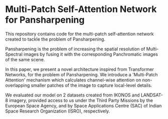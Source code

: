 # Multi-Patch Self-Attention Network for Pansharpening
This repository contains code for the multi-patch self-attention network created to tackle the problem of Pansharpening. 

Pansharpening is the problem of increasing the spatial resolution of Multi-Spectral images by fusing it with the corresponding Panchromatic images of the same scene.  

In this paper, we present a novel architecture inspired from Transformer Networks, for the problem of Pansharpening. We introduce a 'Multi-Patch Attention' mechanism which calculates channel-wise attention on non-overlapping smaller patches of the image to capture local-level details.

We evaluated our model on 2 datasets created from IKONOS and LANDSAT-8 imagery, provided access to us under the Third Party Missions by the European Space Agency, and by Space Applications Centre (SAC) of Indian Space Research Organization (ISRO), respectively. 




